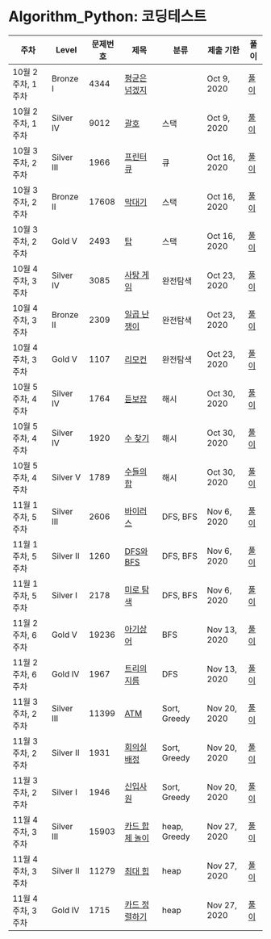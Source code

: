 # Algorithm_Python: 코딩테스트 

| 주차              | Level      | 문제번호 | 제목                                                    | 분류         | 제출 기한    | 풀이                                                                                                                                |
| ----------------- | ---------- | -------- | ------------------------------------------------------- | ------------ | ------------ | ----------------------------------------------------------------------------------------------------------------------------------- |
| 10월 2주차, 1주차 | Bronze I   | 4344     | [평균은 넘겠지](https://www.acmicpc.net/problem/4344)   |              | Oct 9, 2020  | [풀이](https://github.com/juno7803/Algorithm_Python/blob/main/4344%ED%8F%89%EA%B7%A0%EC%9D%80%EB%84%98%EA%B2%A0%EC%A7%80/4344.py)   |
| 10월 2주차, 1주차 | Silver IV  | 9012     | [괄호](https://www.acmicpc.net/problem/9012)            | 스택         | Oct 9, 2020  | [풀이](https://github.com/juno7803/Algorithm_Python/blob/main/9012%EA%B4%84%ED%98%B8/9012.py)                                       |
| 10월 3주차, 2주차 | Silver III | 1966     | [프린터 큐](https://www.acmicpc.net/problem/1966)       | 큐           | Oct 16, 2020 | [풀이](https://github.com/juno7803/Algorithm_Python/blob/main/1966%ED%94%84%EB%A6%B0%ED%84%B0%ED%81%90/1966.py)                     |
| 10월 3주차, 2주차 | Bronze II  | 17608    | [막대기](https://www.acmicpc.net/problem/17608)         | 스택         | Oct 16, 2020 | [풀이](https://github.com/juno7803/Algorithm_Python/blob/main/17608%EB%A7%89%EB%8C%80%EA%B8%B0/17608.py)                            |
| 10월 3주차, 2주차 | Gold V     | 2493     | [탑](https://www.acmicpc.net/problem/2493)              | 스택         | Oct 16, 2020 | [풀이](https://github.com/juno7803/Algorithm_Python/blob/main/2493%ED%83%91/2493.py)                                                |
| 10월 4주차, 3주차 | Silver IV  | 3085     | [사탕 게임](https://www.acmicpc.net/problem/3085)       | 완전탐색     | Oct 23, 2020 | [풀이](https://github.com/juno7803/Algorithm_Python/blob/main/3085%EC%82%AC%ED%83%95%EA%B2%8C%EC%9E%84/3085.py)                     |
| 10월 4주차, 3주차 | Bronze II  | 2309     | [일곱 난쟁이](https://www.acmicpc.net/problem/2309)     | 완전탐색     | Oct 23, 2020 | [풀이](https://github.com/juno7803/Algorithm_Python/blob/main/2309%EC%9D%BC%EA%B3%B1%EB%82%9C%EC%9F%81%EC%9D%B4/2309.py)            |
| 10월 4주차, 3주차 | Gold V     | 1107     | [리모컨](https://www.acmicpc.net/problem/1107)          | 완전탐색     | Oct 23, 2020 | [풀이]()                                                                                                                            |
| 10월 5주차, 4주차 | Silver IV  | 1764     | [듣보잡](https://www.acmicpc.net/problem/1764)          | 해시         | Oct 30, 2020 | [풀이]()                                                                                                                            |
| 10월 5주차, 4주차 | Silver IV  | 1920     | [수 찾기](https://www.acmicpc.net/problem/1920)         | 해시         | Oct 30, 2020 | [풀이]()                                                                                                                            |
| 10월 5주차, 4주차 | Silver V   | 1789     | [수들의 합](https://www.acmicpc.net/problem/1789)       | 해시         | Oct 30, 2020 | [풀이]()                                                                                                                            |
| 11월 1주차, 5주차 | Silver III | 2606     | [바이러스](https://www.acmicpc.net/problem/2606)        | DFS, BFS     | Nov 6, 2020  | [풀이]()                                                                                                                            |
| 11월 1주차, 5주차 | Silver II  | 1260     | [DFS와 BFS](https://www.acmicpc.net/problem/1260)       | DFS, BFS     | Nov 6, 2020  | [풀이]()                                                                                                                            |
| 11월 1주차, 5주차 | Silver I   | 2178     | [미로 탐색](https://www.acmicpc.net/problem/2178)       | DFS, BFS     | Nov 6, 2020  | [풀이]()                                                                                                                            |
| 11월 2주차, 6주차 | Gold V     | 19236    | [아기상어](https://www.acmicpc.net/problem/19236)       | BFS          | Nov 13, 2020 | [풀이]()                                                                                                                            |
| 11월 2주차, 6주차 | Gold IV    | 1967     | [트리의 지름](https://www.acmicpc.net/problem/1967)     | DFS          | Nov 13, 2020 | [풀이]()                                                                                                                            |
| 11월 3주차, 2주차 | Silver III | 11399    | [ATM](https://www.acmicpc.net/problem/11399)            | Sort, Greedy | Nov 20, 2020 | [풀이]()                                                                                                                            |
| 11월 3주차, 2주차 | Silver II  | 1931     | [회의실배정](https://www.acmicpc.net/problem/1931)      | Sort, Greedy | Nov 20, 2020 | [풀이]()                                                                                                                            |
| 11월 3주차, 2주차 | Silver I   | 1946     | [신입사원](https://www.acmicpc.net/problem/1946)        | Sort, Greedy | Nov 20, 2020 | [풀이]()                                                                                                                            |
| 11월 4주차, 3주차 | Silver III | 15903    | [카드 합체 놀이](https://www.acmicpc.net/problem/15903) | heap, Greedy | Nov 27, 2020 | [풀이](https://github.com/juno7803/Algorithm_Python/blob/main/15903%EC%B9%B4%EB%93%9C%ED%95%A9%EC%B2%B4%EB%86%80%EC%9D%B4/15903.py) |
| 11월 4주차, 3주차 | Silver II  | 11279    | [최대 힙](https://www.acmicpc.net/problem/11279)        | heap         | Nov 27, 2020 | [풀이](https://github.com/juno7803/Algorithm_Python/blob/main/11279%EC%B5%9C%EB%8C%80%ED%9E%99/11279.py)                            |
| 11월 4주차, 3주차 | Gold IV    | 1715     | [카드 정렬하기](https://www.acmicpc.net/problem/1715)   | heap         | Nov 27, 2020 | [풀이](https://github.com/juno7803/Algorithm_Python/blob/main/1715%EC%B9%B4%EB%93%9C%EC%A0%95%EB%A0%AC%ED%95%98%EA%B8%B0/1715.py)   |
